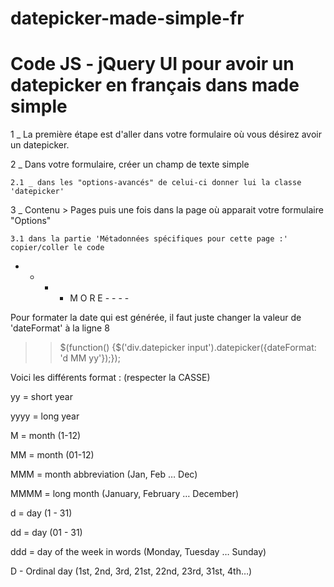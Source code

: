 datepicker-made-simple-fr
=========================

Code JS - jQuery UI pour avoir un datepicker en français dans made simple
=============================================================

1 _ La première étape est d'aller dans votre formulaire où vous désirez avoir un datepicker.

2 _ Dans votre formulaire, créer un champ de texte simple
    
    2.1 _ dans les "options-avancés" de celui-ci donner lui la classe 'datepicker'
    
3 _ Contenu > Pages puis une fois dans la page où apparait votre formulaire "Options"
    
    3.1 dans la partie 'Métadonnées spécifiques pour cette page :' copier/coller le code

- - - - M O R E - - - -

Pour formater la date qui est générée, il faut juste changer la valeur de 'dateFormat' à la ligne 8 

>> $(function() {$('div.datepicker input').datepicker({dateFormat: 'd MM yy'});});

Voici les différents format : (respecter la CASSE)

yy = short year

yyyy = long year

M = month (1-12)

MM = month (01-12)

MMM = month abbreviation (Jan, Feb … Dec)

MMMM = long month (January, February … December)

d = day (1 - 31)

dd = day (01 - 31)

ddd = day of the week in words (Monday, Tuesday … Sunday)

D - Ordinal day (1st, 2nd, 3rd, 21st, 22nd, 23rd, 31st, 4th…)
